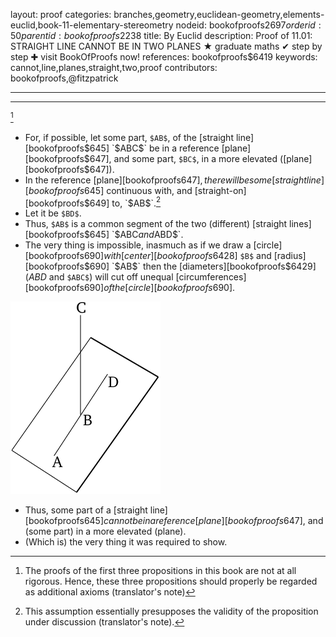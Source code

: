 layout: proof
categories: branches,geometry,euclidean-geometry,elements-euclid,book-11-elementary-stereometry
nodeid: bookofproofs$2697
orderid: 50
parentid: bookofproofs$2238
title: By Euclid
description:  Proof of 11.01: STRAIGHT LINE CANNOT BE IN TWO PLANES &#9733; graduate maths &#10004; step by step &#10010; visit BookOfProofs now!
references: bookofproofs$6419
keywords: cannot,line,planes,straight,two,proof
contributors: bookofproofs,@fitzpatrick

---


---

[^1]

* For, if possible, let some part, `$AB$`, of the [straight line][bookofproofs$645] `$ABC$` be in a reference [plane][bookofproofs$647], and some part, `$BC$`, in a more elevated ([plane][bookofproofs$647]).
* In the reference [plane][bookofproofs$647], there will be some [straight line][bookofproofs$645] continuous with, and [straight-on][bookofproofs$649] to, `$AB$`.[^2] 
* Let it be `$BD$`.
* Thus, `$AB$` is a common segment of the two (different) [straight lines][bookofproofs$645] `$ABC$` and `$ABD$`.
* The very thing is impossible, inasmuch as if we draw a [circle][bookofproofs$690] with [center][bookofproofs$6428] `$B$` and [radius][bookofproofs$690] `$AB$` then the [diameters][bookofproofs$6429] ($ABD$ and `$ABC$`) will cut off unequal [circumferences][bookofproofs$690] of the [circle][bookofproofs$690].

![fig01e](https://github.com/bookofproofs/bookofproofs.github.io/blob/main/_sources/_assets/images/euclid/Book11/fig01e.png?raw=true)

* Thus, some part of a [straight line][bookofproofs$645] cannot be in a reference [plane][bookofproofs$647], and (some part) in a more elevated (plane).
* (Which is) the very thing it was required to show.

[^1]: The proofs of the first three propositions in this book are not at all rigorous. Hence, these three propositions should properly be regarded as additional axioms (translator's note)

[^2]: This assumption essentially presupposes the validity of the proposition under discussion (translator's note).
